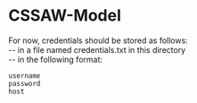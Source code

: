 # CSSAW-Model

For now, credentials should be stored as follows:
<br/>
-- in a file named credentials.txt in this directory
<br/>
-- in the following format:
```
username
password
host
```
